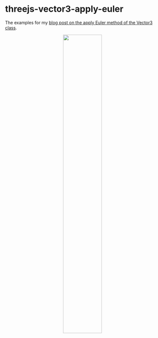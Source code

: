 # threejs-vector3-apply-euler

The examples for my [blog post on the apply Euler method of the Vector3 class](https://dustinpfister.github.io/2021/06/18/threejs-vector3-apply-euler/).


<div align="center">
      <a href="https://www.youtube.com/watch?v=YZgyvCXSrmM">
         <img src="https://img.youtube.com/vi/YZgyvCXSrmM/0.jpg" style="width:50%;">
      </a>
</div>